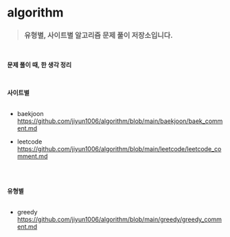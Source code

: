 # algorithm   

>### **유형별, 사이트별 알고리즘 문제 풀이 저장소입니다.**

<br>


**문제 풀이 때, 한 생각 정리**   

<br>

**사이트별**   
<br>

- baekjoon    
https://github.com/jiyun1006/algorithm/blob/main/baekjoon/baek_comment.md    

- leetcode   
https://github.com/jiyun1006/algorithm/blob/main/leetcode/leetcode_comment.md

<br><br>


**유형별**   
<br>

- greedy   
https://github.com/jiyun1006/algorithm/blob/main/greedy/greedy_comment.md

